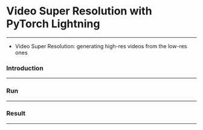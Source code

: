 # Video Super Resolution with PyTorch Lightning
---
- Video Super Resolution: generating high-res videos from the low-res ones

### Introduction
---

### Run 
----

### Result
---
